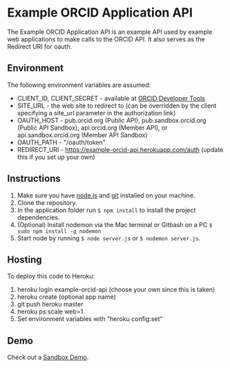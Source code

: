 # Example ORCID Application API
The Example ORCID Application API is an example API used by example web applications to make calls to the ORCID API. It also serves as the Redirect URI for oauth.

## Environment
The following environment variables are assumed:

* CLIENT_ID, CLIENT_SECRET - available at [ORCID Developer Tools](https://sandbox.orcid.org/developer-tools)
* SITE_URL - the web site to redirect to (can be overridden by the client specifying a site_url parameter in the authorization link)
* OAUTH_HOST - pub.orcid.org (Public API), pub.sandbox.orcid.org (Public API Sandbox), api.orcid.org (Member API), or api.sandbox.orcid.org (Member API Sandbox)
* OAUTH_PATH - "/oauth/token"
* REDIRECT_URI - https://example-orcid-api.herokuapp.com/auth (update this if you set up your own)

## Instructions
1. Make sure you have [node.js](http://nodejs.org/) and [git](http://git-scm.com/) installed on your machine.
2. Clone the repository.
2. In the application folder run `$ npm install` to install the project dependencies.
3. (Optional) Install nodemon via the Mac terminal or Gitbash on a PC `$ sudo npm install -g nodemon`
4. Start node by running `$ node server.js` or `$ nodemon server.js`.

## Hosting
To deploy this code to Heroku:

1. heroku login example-orcid-api (choose your own since this is taken)
2. heroku create (optional app name)
3. git push heroku master
4. heroku ps:scale web=1
5. Set environment variables with "heroku config:set"

## Demo

Check out a [Sandbox Demo](https://example-orcid.firebaseapp.com/).
